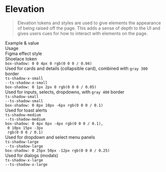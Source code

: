 # Elevation

> Elevation tokens and styles are used to give elements the appearance of being raised off the page. This adds a sense of depth to the UI and gives users cues for how to interact with elements on the page.

<sl-card class="token-style" style="margin-top: var(--ts-spacing-2x-large);">
  <div slot="header" class="token-style--header">
    <div>Example &amp; value</div>
    <div>Usage</div>
    <div>Figma effect style</div>
    <div>Shoelace token</div>
  </div>
  <div class="token-style">
    <div><div class="elevation-demo" style="box-shadow: var(--ts-shadow-x-small); border: 1px solid var(--ts-color-gray-300); margin-bottom: var(--ts-spacing-large);"></div>
    <span><code>box-shadow: 0 0 4px 0 rgb(0 0 0 / 0.04)</code></span></div>
    <div>Used for cards and details (collapsible card), combined with <code>gray 300</code> border</div>
    <div><code>ts-shadow-x-small</code></div>
    <div><code>--ts-shadow-x-small</code></div>
  </div>
  <div class="token-style">
    <div><div class="elevation-demo" style="box-shadow: var(--ts-shadow-small); border: 1px solid var(--ts-color-gray-400); margin-bottom: var(--ts-spacing-large);"></div>
    <span><code>box-shadow: 0 1px 2px 0 rgb(0 0 0 / 0.05)</code></span></div>
    <div>Used for inputs, selects, dropdowns, with <code>gray 400</code> border</div>
    <div><code>ts-shadow-small</code></div>
    <div><code>--ts-shadow-small</code></div>
  </div>
  <div class="token-style">
    <div><div class="elevation-demo" style="box-shadow: var(--ts-shadow-medium); border: 1px solid var(--ts-color-gray-300); margin-bottom: var(--ts-spacing-large);"></div>
    <span><code>box-shadow: 0 8px 10px -6px rgb(0 0 0 / 0.1)</code></span></div>
    <div>Used for toast alerts</div>
    <div><code>ts-shadow-medium</code></div>
    <div><code>--ts-shadow-medium</code></div>
  </div>
  <div class="token-style">
    <div><div class="elevation-demo" style="box-shadow: var(--ts-shadow-large); border: 1px solid var(--ts-color-gray-300); margin-bottom: var(--ts-spacing-large);"></div>
    <span><code>box-shadow: 0 4px 6px -4px rgb(0 0 0 / 0.1),<br /> 0 10px 15px -3px<br /> rgb(0 0 0 / 0.1)</code></span></div>
    <div>Used for dropdown and select menu panels</div>
    <div><code>ts-shadow-large</code></div>
    <div><code>--ts-shadow-large</code></div>
  </div>
  <div class="token-style">
    <div><div class="elevation-demo" style="box-shadow: var(--ts-shadow-x-large); border: 1px solid var(--ts-color-gray-300); margin-bottom: var(--ts-spacing-large);"></div>
    <span><code>box-shadow: 0 25px 50px -12px rgb(0 0 0 / 0.25)</code></span></div>
    <div>Used for dialogs (modals)</div>
    <div><code>ts-shadow-x-large</code></div>
    <div><code>--ts-shadow-x-large</code></div>
  </div>
</sl-card>
